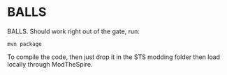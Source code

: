# BALLS
BALLS. Should work right out of the gate, run:

`mvn package`

To compile the code, then just drop it in the STS modding folder then load locally through ModTheSpire.
